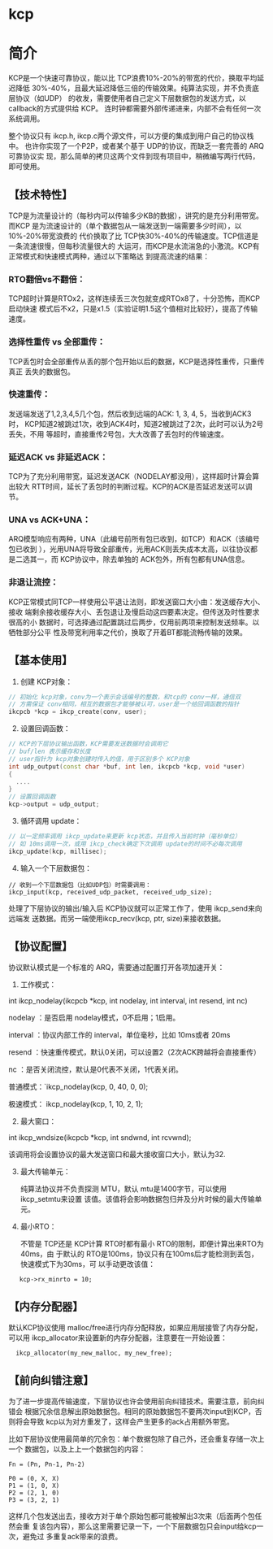 kcp
===

# 简介

KCP是一个快速可靠协议，能以比 TCP浪费10%-20%的带宽的代价，换取平均延迟降低
30%-40%，且最大延迟降低三倍的传输效果。纯算法实现，并不负责底层协议（如UDP）
的收发，需要使用者自己定义下层数据包的发送方式，以 callback的方式提供给 KCP。
连时钟都需要外部传递进来，内部不会有任何一次系统调用。

整个协议只有 ikcp.h, ikcp.c两个源文件，可以方便的集成到用户自己的协议栈中。
也许你实现了一个P2P，或者某个基于 UDP的协议，而缺乏一套完善的 ARQ可靠协议实
现，那么简单的拷贝这两个文件到现有项目中，稍微编写两行代码，即可使用。


## 【技术特性】

TCP是为流量设计的（每秒内可以传输多少KB的数据），讲究的是充分利用带宽。而KCP
是为流速设计的（单个数据包从一端发送到一端需要多少时间），以10%-20%带宽浪费的
代价换取了比 TCP快30%-40%的传输速度。TCP信道是一条流速很慢，但每秒流量很大的
大运河，而KCP是水流湍急的小激流。KCP有正常模式和快速模式两种，通过以下策略达
到提高流速的结果：

### RTO翻倍vs不翻倍：

  TCP超时计算是RTOx2，这样连续丢三次包就变成RTOx8了，十分恐怖，而KCP启动快速
  模式后不x2，只是x1.5（实验证明1.5这个值相对比较好），提高了传输速度。

### 选择性重传 vs 全部重传：

  TCP丢包时会全部重传从丢的那个包开始以后的数据，KCP是选择性重传，只重传真正
  丢失的数据包。

### 快速重传：

  发送端发送了1,2,3,4,5几个包，然后收到远端的ACK: 1, 3, 4, 5，当收到ACK3时，
  KCP知道2被跳过1次，收到ACK4时，知道2被跳过了2次，此时可以认为2号丢失，不用
  等超时，直接重传2号包，大大改善了丢包时的传输速度。

### 延迟ACK vs 非延迟ACK：

  TCP为了充分利用带宽，延迟发送ACK（NODELAY都没用），这样超时计算会算出较大
  RTT时间，延长了丢包时的判断过程。KCP的ACK是否延迟发送可以调节。

### UNA vs ACK+UNA：

  ARQ模型响应有两种，UNA（此编号前所有包已收到，如TCP）和ACK（该编号包已收到
  ），光用UNA将导致全部重传，光用ACK则丢失成本太高，以往协议都是二选其一，而
  KCP协议中，除去单独的 ACK包外，所有包都有UNA信息。

### 非退让流控：

  KCP正常模式同TCP一样使用公平退让法则，即发送窗口大小由：发送缓存大小、接收
  端剩余接收缓存大小、丢包退让及慢启动这四要素决定。但传送及时性要求很高的小
  数据时，可选择通过配置跳过后两步，仅用前两项来控制发送频率。以牺牲部分公平
  性及带宽利用率之代价，换取了开着BT都能流畅传输的效果。


## 【基本使用】

1. 创建 KCP对象：

```cpp
// 初始化 kcp对象，conv为一个表示会话编号的整数，和tcp的 conv一样，通信双
// 方需保证 conv相同，相互的数据包才能够被认可，user是一个给回调函数的指针
ikcpcb *kcp = ikcp_create(conv, user);
```

2. 设置回调函数：


```cpp
// KCP的下层协议输出函数，KCP需要发送数据时会调用它
// buf/len 表示缓存和长度
// user指针为 kcp对象创建时传入的值，用于区别多个 KCP对象
int udp_output(const char *buf, int len, ikcpcb *kcp, void *user)
{
  ....
}
// 设置回调函数
kcp->output = udp_output;
```

3. 循环调用 update：

```cpp
// 以一定频率调用 ikcp_update来更新 kcp状态，并且传入当前时钟（毫秒单位）
// 如 10ms调用一次，或用 ikcp_check确定下次调用 update的时间不必每次调用
ikcp_update(kcp, millisec);
```

4. 输入一个下层数据包：

```
// 收到一个下层数据包（比如UDP包）时需要调用：
ikcp_input(kcp, received_udp_packet, received_udp_size);
```
处理了下层协议的输出/输入后 KCP协议就可以正常工作了，使用 ikcp_send来向远端发
送数据。而另一端使用ikcp_recv(kcp, ptr, size)来接收数据。


## 【协议配置】

协议默认模式是一个标准的 ARQ，需要通过配置打开各项加速开关：

1. 工作模式：

 int ikcp_nodelay(ikcpcb *kcp, int nodelay, int interval, int resend, int nc)

   nodelay ：是否启用 nodelay模式，0不启用；1启用。

   interval ：协议内部工作的 interval，单位毫秒，比如 10ms或者 20ms

   resend ：快速重传模式，默认0关闭，可以设置2（2次ACK跨越将会直接重传）

   nc ：是否关闭流控，默认是0代表不关闭，1代表关闭。

   普通模式：`ikcp_nodelay(kcp, 0, 40, 0, 0);

   极速模式： ikcp_nodelay(kcp, 1, 10, 2, 1);

2. 最大窗口：

 int ikcp_wndsize(ikcpcb *kcp, int sndwnd, int rcvwnd);

   该调用将会设置协议的最大发送窗口和最大接收窗口大小，默认为32.

3. 最大传输单元：

   纯算法协议并不负责探测 MTU，默认 mtu是1400字节，可以使用ikcp_setmtu来设置
   该值。该值将会影响数据包归并及分片时候的最大传输单元。

4. 最小RTO：

   不管是 TCP还是 KCP计算 RTO时都有最小 RTO的限制，即便计算出来RTO为40ms，由
   于默认的 RTO是100ms，协议只有在100ms后才能检测到丢包，快速模式下为30ms，可
   以手动更改该值：
```
   kcp->rx_minrto = 10;
```

## 【内存分配器】

默认KCP协议使用 malloc/free进行内存分配释放，如果应用层接管了内存分配，可以用
ikcp_allocator来设置新的内存分配器，注意要在一开始设置：

```
  ikcp_allocator(my_new_malloc, my_new_free);
```


## 【前向纠错注意】

为了进一步提高传输速度，下层协议也许会使用前向纠错技术。需要注意，前向纠错会
根据冗余信息解出原始数据包。相同的原始数据包不要两次input到KCP，否则将会导致
kcp以为对方重发了，这样会产生更多的ack占用额外带宽。

比如下层协议使用最简单的冗余包：单个数据包除了自己外，还会重复存储一次上一个
数据包，以及上上一个数据包的内容：

```
Fn = (Pn, Pn-1, Pn-2)

P0 = (0, X, X)
P1 = (1, 0, X)
P2 = (2, 1, 0)
P3 = (3, 2, 1)
```

这样几个包发送出去，接收方对于单个原始包都可能被解出3次来（后面两个包任然会重
复该包内容），那么这里需要记录一下，一个下层数据包只会input给kcp一次，避免过
多重复ack带来的浪费。
